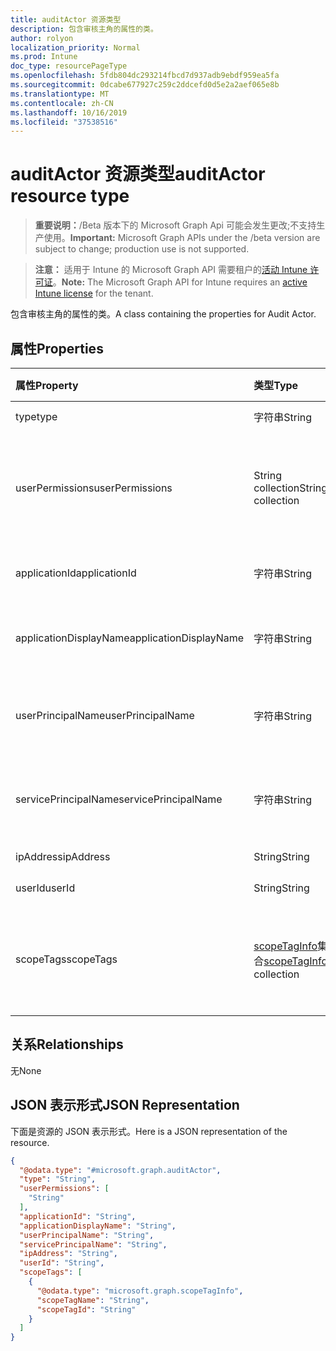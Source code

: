 ```yaml
---
title: auditActor 资源类型
description: 包含审核主角的属性的类。
author: rolyon
localization_priority: Normal
ms.prod: Intune
doc_type: resourcePageType
ms.openlocfilehash: 5fdb804dc293214fbcd7d937adb9ebdf959ea5fa
ms.sourcegitcommit: 0dcabe677927c259c2ddcefd0d5e2a2aef065e8b
ms.translationtype: MT
ms.contentlocale: zh-CN
ms.lasthandoff: 10/16/2019
ms.locfileid: "37538516"
---
```

# <a name="auditactor-resource-type"></a><span data-ttu-id="23c59-103">auditActor 资源类型</span><span class="sxs-lookup"><span data-stu-id="23c59-103">auditActor resource type</span></span>

> <span data-ttu-id="23c59-104">**重要说明：**/Beta 版本下的 Microsoft Graph Api 可能会发生更改;不支持生产使用。</span><span class="sxs-lookup"><span data-stu-id="23c59-104">**Important:** Microsoft Graph APIs under the /beta version are subject to change; production use is not supported.</span></span>

> <span data-ttu-id="23c59-105">**注意：** 适用于 Intune 的 Microsoft Graph API 需要租户的[活动 Intune 许可证](https://go.microsoft.com/fwlink/?linkid=839381)。</span><span class="sxs-lookup"><span data-stu-id="23c59-105">**Note:** The Microsoft Graph API for Intune requires an [active Intune license](https://go.microsoft.com/fwlink/?linkid=839381) for the tenant.</span></span>

<span data-ttu-id="23c59-106">包含审核主角的属性的类。</span><span class="sxs-lookup"><span data-stu-id="23c59-106">A class containing the properties for Audit Actor.</span></span>

## <a name="properties"></a><span data-ttu-id="23c59-107">属性</span><span class="sxs-lookup"><span data-stu-id="23c59-107">Properties</span></span>
|<span data-ttu-id="23c59-108">属性</span><span class="sxs-lookup"><span data-stu-id="23c59-108">Property</span></span>|<span data-ttu-id="23c59-109">类型</span><span class="sxs-lookup"><span data-stu-id="23c59-109">Type</span></span>|<span data-ttu-id="23c59-110">说明</span><span class="sxs-lookup"><span data-stu-id="23c59-110">Description</span></span>|
|:---|:---|:---|
|<span data-ttu-id="23c59-111">type</span><span class="sxs-lookup"><span data-stu-id="23c59-111">type</span></span>|<span data-ttu-id="23c59-112">字符串</span><span class="sxs-lookup"><span data-stu-id="23c59-112">String</span></span>|<span data-ttu-id="23c59-113">主角类型。</span><span class="sxs-lookup"><span data-stu-id="23c59-113">Actor Type.</span></span>|
|<span data-ttu-id="23c59-114">userPermissions</span><span class="sxs-lookup"><span data-stu-id="23c59-114">userPermissions</span></span>|<span data-ttu-id="23c59-115">String collection</span><span class="sxs-lookup"><span data-stu-id="23c59-115">String collection</span></span>|<span data-ttu-id="23c59-116">执行审核时的用户权限列表。</span><span class="sxs-lookup"><span data-stu-id="23c59-116">List of user permissions when the audit was performed.</span></span>|
|<span data-ttu-id="23c59-117">applicationId</span><span class="sxs-lookup"><span data-stu-id="23c59-117">applicationId</span></span>|<span data-ttu-id="23c59-118">字符串</span><span class="sxs-lookup"><span data-stu-id="23c59-118">String</span></span>|<span data-ttu-id="23c59-119">AAD 应用程序 ID。</span><span class="sxs-lookup"><span data-stu-id="23c59-119">AAD Application Id.</span></span>|
|<span data-ttu-id="23c59-120">applicationDisplayName</span><span class="sxs-lookup"><span data-stu-id="23c59-120">applicationDisplayName</span></span>|<span data-ttu-id="23c59-121">字符串</span><span class="sxs-lookup"><span data-stu-id="23c59-121">String</span></span>|<span data-ttu-id="23c59-122">应用程序的名称。</span><span class="sxs-lookup"><span data-stu-id="23c59-122">Name of the Application.</span></span>|
|<span data-ttu-id="23c59-123">userPrincipalName</span><span class="sxs-lookup"><span data-stu-id="23c59-123">userPrincipalName</span></span>|<span data-ttu-id="23c59-124">字符串</span><span class="sxs-lookup"><span data-stu-id="23c59-124">String</span></span>|<span data-ttu-id="23c59-125">用户主体名称 (UPN)。</span><span class="sxs-lookup"><span data-stu-id="23c59-125">User Principal Name (UPN).</span></span>|
|<span data-ttu-id="23c59-126">servicePrincipalName</span><span class="sxs-lookup"><span data-stu-id="23c59-126">servicePrincipalName</span></span>|<span data-ttu-id="23c59-127">字符串</span><span class="sxs-lookup"><span data-stu-id="23c59-127">String</span></span>|<span data-ttu-id="23c59-128">服务主体名称 (SPN)。</span><span class="sxs-lookup"><span data-stu-id="23c59-128">Service Principal Name (SPN).</span></span>|
|<span data-ttu-id="23c59-129">ipAddress</span><span class="sxs-lookup"><span data-stu-id="23c59-129">ipAddress</span></span>|<span data-ttu-id="23c59-130">String</span><span class="sxs-lookup"><span data-stu-id="23c59-130">String</span></span>|<span data-ttu-id="23c59-131">IPAddress。</span><span class="sxs-lookup"><span data-stu-id="23c59-131">IPAddress.</span></span>|
|<span data-ttu-id="23c59-132">userId</span><span class="sxs-lookup"><span data-stu-id="23c59-132">userId</span></span>|<span data-ttu-id="23c59-133">String</span><span class="sxs-lookup"><span data-stu-id="23c59-133">String</span></span>|<span data-ttu-id="23c59-134">用户 ID。</span><span class="sxs-lookup"><span data-stu-id="23c59-134">User Id.</span></span>|
|<span data-ttu-id="23c59-135">scopeTags</span><span class="sxs-lookup"><span data-stu-id="23c59-135">scopeTags</span></span>|<span data-ttu-id="23c59-136">[scopeTagInfo](../resources/intune-auditing-scopetaginfo.md)集合</span><span class="sxs-lookup"><span data-stu-id="23c59-136">[scopeTagInfo](../resources/intune-auditing-scopetaginfo.md) collection</span></span>|<span data-ttu-id="23c59-137">执行审核时的用户范围标记列表。</span><span class="sxs-lookup"><span data-stu-id="23c59-137">List of user scope tags when the audit was performed.</span></span>|

## <a name="relationships"></a><span data-ttu-id="23c59-138">关系</span><span class="sxs-lookup"><span data-stu-id="23c59-138">Relationships</span></span>
<span data-ttu-id="23c59-139">无</span><span class="sxs-lookup"><span data-stu-id="23c59-139">None</span></span>

## <a name="json-representation"></a><span data-ttu-id="23c59-140">JSON 表示形式</span><span class="sxs-lookup"><span data-stu-id="23c59-140">JSON Representation</span></span>
<span data-ttu-id="23c59-141">下面是资源的 JSON 表示形式。</span><span class="sxs-lookup"><span data-stu-id="23c59-141">Here is a JSON representation of the resource.</span></span>
<!-- {
  "blockType": "resource",
  "@odata.type": "microsoft.graph.auditActor"
}
-->
``` json
{
  "@odata.type": "#microsoft.graph.auditActor",
  "type": "String",
  "userPermissions": [
    "String"
  ],
  "applicationId": "String",
  "applicationDisplayName": "String",
  "userPrincipalName": "String",
  "servicePrincipalName": "String",
  "ipAddress": "String",
  "userId": "String",
  "scopeTags": [
    {
      "@odata.type": "microsoft.graph.scopeTagInfo",
      "scopeTagName": "String",
      "scopeTagId": "String"
    }
  ]
}
```



